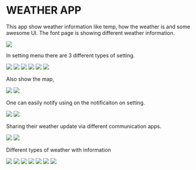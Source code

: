 # WEATHER APP

This app show weather information like temp, how the weather is and some awesome UI. The font page is showing different weather information.

![](https://github.com/LIMON100/Android-Porjects/blob/master/Weather%20App/app/src/main/res/drawable/images/w1.PNG?raw=true)


In setting menu there are 3 different types of setting.

![](https://github.com/LIMON100/Android-Porjects/blob/master/Weather%20App/app/src/main/res/drawable/images/w2.PNG?raw=true)
![](https://github.com/LIMON100/Android-Porjects/blob/master/Weather%20App/app/src/main/res/drawable/images/w5.PNG?raw=true)
![](https://github.com/LIMON100/Android-Porjects/blob/master/Weather%20App/app/src/main/res/drawable/images/w6.PNG?raw=true)
![](https://github.com/LIMON100/Android-Porjects/blob/master/Weather%20App/app/src/main/res/drawable/images/w7.PNG?raw=true)
![](https://github.com/LIMON100/Android-Porjects/blob/master/Weather%20App/app/src/main/res/drawable/images/w8.PNG?raw=true)
![](https://github.com/LIMON100/Android-Porjects/blob/master/Weather%20App/app/src/main/res/drawable/images/w10.PNG?raw=true)

Also show the map,

![](https://github.com/LIMON100/Android-Porjects/blob/master/Weather%20App/app/src/main/res/drawable/images/w3.PNG?raw=true)
![](https://github.com/LIMON100/Android-Porjects/blob/master/Weather%20App/app/src/main/res/drawable/images/w4.PNG?raw=true)


One can easily notify using on the notificaiton on setting.

![](https://github.com/LIMON100/Android-Porjects/blob/master/Weather%20App/app/src/main/res/drawable/images/w11.PNG?raw=true)
![](https://github.com/LIMON100/Android-Porjects/blob/master/Weather%20App/app/src/main/res/drawable/images/w12.PNG?raw=true)


Sharing their weather update via different communication apps.

![](https://github.com/LIMON100/Android-Porjects/blob/master/Weather%20App/app/src/main/res/drawable/images/w13.PNG?raw=true)
![](https://github.com/LIMON100/Android-Porjects/blob/master/Weather%20App/app/src/main/res/drawable/images/w13.1.PNG?raw=true)


Different types of weather with information

![](https://github.com/LIMON100/Android-Porjects/blob/master/Weather%20App/app/src/main/res/drawable/images/w14.PNG?raw=true)
![](https://github.com/LIMON100/Android-Porjects/blob/master/Weather%20App/app/src/main/res/drawable/images/w15.PNG?raw=true)
![](https://github.com/LIMON100/Android-Porjects/blob/master/Weather%20App/app/src/main/res/drawable/images/w16.PNG?raw=true)
![](https://github.com/LIMON100/Android-Porjects/blob/master/Weather%20App/app/src/main/res/drawable/images/w17.PNG?raw=true)
![](https://github.com/LIMON100/Android-Porjects/blob/master/Weather%20App/app/src/main/res/drawable/images/w18.PNG?raw=true)
![](https://github.com/LIMON100/Android-Porjects/blob/master/Weather%20App/app/src/main/res/drawable/images/w19.PNG?raw=true)
![](https://github.com/LIMON100/Android-Porjects/blob/master/Weather%20App/app/src/main/res/drawable/images/w20.PNG?raw=true)

